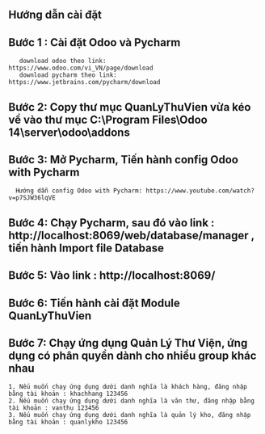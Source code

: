 ## Hướng dẫn cài đặt


## Bước 1 : Cài đặt Odoo và Pycharm
       download odoo theo link:      https://www.odoo.com/vi_VN/page/download
       download pycharm theo link:   https://www.jetbrains.com/pycharm/download

## Bước 2: Copy thư mục QuanLyThuVien vừa kéo về vào thư mục C:\Program Files\Odoo 14\server\odoo\addons


## Bước 3: Mở Pycharm, Tiến hành config Odoo with Pycharm
      Hướng dẫn config Odoo with Pycharm: https://www.youtube.com/watch?v=p7SJW36lqVE
      
## Bước 4: Chạy Pycharm, sau đó vào link : http://localhost:8069/web/database/manager , tiến hành Import file Database

## Bước 5: Vào link : http://localhost:8069/

## Bước 6: Tiến hành cài đặt Module QuanLyThuVien

## Bước 7: Chạy ứng dụng Quản Lý Thư Viện, ứng dụng có phân quyền dành cho nhiều group khác nhau
    1. Nếu muốn chạy ứng dụng dưới danh nghĩa là khách hàng, đăng nhập bằng tài khoản : khachhang 123456
    2. Nếu muốn chạy ứng dụng dưới danh nghĩa là văn thư, đăng nhập bằng tài khoản : vanthu 123456
    3. Nếu muốn chạy ứng dụng dưới danh nghĩa là quản lý kho, đăng nhập bằng tài khoản : quanlykho 123456
    
